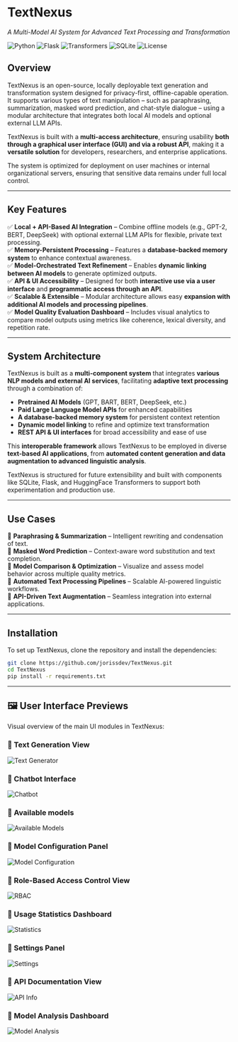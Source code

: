 # **TextNexus**  
_A Multi-Model AI System for Advanced Text Processing and Transformation_

![Python](https://img.shields.io/badge/Python-3.10-blue)
![Flask](https://img.shields.io/badge/Framework-Flask-lightgrey)
![Transformers](https://img.shields.io/badge/Transformers-HuggingFace-yellow)
![SQLite](https://img.shields.io/badge/Database-SQLite-blue)
![License](https://img.shields.io/badge/License-MIT-green)

## **Overview**  
TextNexus is an open-source, locally deployable text generation and transformation system designed for privacy-first, offline-capable operation. It supports various types of text manipulation – such as paraphrasing, summarization, masked word prediction, and chat-style dialogue – using a modular architecture that integrates both local AI models and optional external LLM APIs.

TextNexus is built with a **multi-access architecture**, ensuring usability **both through a graphical user interface (GUI) and via a robust API**, making it a **versatile solution** for developers, researchers, and enterprise applications.

The system is optimized for deployment on user machines or internal organizational servers, ensuring that sensitive data remains under full local control.

---

## **Key Features**  
✅ **Local + API-Based AI Integration** – Combine offline models (e.g., GPT-2, BERT, DeepSeek) with optional external LLM APIs for flexible, private text processing.  
✅ **Memory-Persistent Processing** – Features a **database-backed memory system** to enhance contextual awareness.  
✅ **Model-Orchestrated Text Refinement** – Enables **dynamic linking between AI models** to generate optimized outputs.  
✅ **API & UI Accessibility** – Designed for both **interactive use via a user interface** and **programmatic access through an API**.  
✅ **Scalable & Extensible** – Modular architecture allows easy **expansion with additional AI models and processing pipelines**.  
✅ **Model Quality Evaluation Dashboard** – Includes visual analytics to compare model outputs using metrics like coherence, lexical diversity, and repetition rate.

---

## **System Architecture**  
TextNexus is built as a **multi-component system** that integrates **various NLP models and external AI services**, facilitating **adaptive text processing** through a combination of:  

- **Pretrained AI Models** (GPT, BART, BERT, DeepSeek, etc.)  
- **Paid Large Language Model APIs** for enhanced capabilities  
- **A database-backed memory system** for persistent context retention  
- **Dynamic model linking** to refine and optimize text transformation  
- **REST API & UI interfaces** for broad accessibility and ease of use  

This **interoperable framework** allows TextNexus to be employed in diverse **text-based AI applications**, from **automated content generation and data augmentation to advanced linguistic analysis**.

TextNexus is structured for future extensibility and built with components like SQLite, Flask, and HuggingFace Transformers to support both experimentation and production use.

---

## **Use Cases**  
🔹 **Paraphrasing & Summarization** – Intelligent rewriting and condensation of text.  
🔹 **Masked Word Prediction** – Context-aware word substitution and text completion.  
🔹 **Model Comparison & Optimization** – Visualize and assess model behavior across multiple quality metrics.  
🔹 **Automated Text Processing Pipelines** – Scalable AI-powered linguistic workflows.  
🔹 **API-Driven Text Augmentation** – Seamless integration into external applications.  

---

## **Installation**  
To set up TextNexus, clone the repository and install the dependencies:

```bash
git clone https://github.com/jorissdev/TextNexus.git
cd TextNexus
pip install -r requirements.txt
```

---
## 🖼️ User Interface Previews

Visual overview of the main UI modules in TextNexus:

### 🔹 Text Generation View
![Text Generator](images/text_generator.png)

### 🔹 Chatbot Interface
![Chatbot](images/chatbot.png)

### 🔹 Available models
![Available Models](images/available_models.png)

### 🔹 Model Configuration Panel
![Model Configuration](images/model_configuration.png)

### 🔹 Role-Based Access Control View
![RBAC](images/RBAC.png)

### 🔹 Usage Statistics Dashboard
![Statistics](images/statistics.png)

### 🔹 Settings Panel
![Settings](images/settings.png)

### 🔹 API Documentation View
![API Info](images/api_info.png)

### 🔹 Model Analysis Dashboard
![Model Analysis](images/model_analysis.png)
